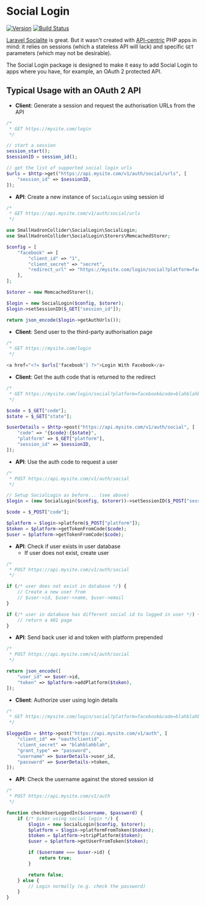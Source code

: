 # Social Login

[![Version](https://badge.fury.io/gh/smallhadroncollider%2Fsocial-login.png)](http://badge.fury.io/gh/smallhadroncollider%2Fsocial-login) [![Build Status](https://travis-ci.org/smallhadroncollider/social-login.svg?branch=develop)](https://travis-ci.org/smallhadroncollider/social-login)

[Laravel Socialite](https://github.com/laravel/socialite) is great. But it wasn't created with [API-centric](http://code.tutsplus.com/tutorials/creating-an-api-centric-web-application--net-23417) PHP apps in mind: it relies on sessions (which a stateless API will lack) and specific `GET` parameters (which may not be desirable).

The Social Login package is designed to make it easy to add Social Login to apps where you have, for example, an OAuth 2 protected API.


## Typical Usage with an OAuth 2 API

- **Client**: Generate a session and request the authorisation URLs from the API

```php
/*
 * GET https://mysite.com/login
 */

// start a session
session_start();
$sessionID = session_id();

// get the list of supported social login urls
$urls = $http->get("https://api.mysite.com/v1/auth/social/urls", [
    "session_id" => $sessionID,
]);
```

- **API**: Create a new instance of `SocialLogin` using session id

```php
/*
 * GET https://api.mysite.com/v1/auth/social/urls
 */

use SmallHadronCollider\SocialLogin\SocialLogin;
use SmallHadronCollider\SocialLogin\Storers\MemcachedStorer;

$config = [
    "facebook" => [
        "client_id" => "1",
        "client_secret" => "secret",
        "redirect_url" => "https://mysite.com/login/social?platform=facebook",
    ],
];

$storer = new MemcachedStorer();

$login = new SocialLogin($config, $storer);
$login->setSessionID($_GET["session_id"]);

return json_encode($login->getAuthUrls());
```

- **Client**: Send user to the third-party authorisation page

```php
/*
 * GET https://mysite.com/login
 */

<a href="<?= $urls["facebook"] ?>">Login With Facebook</a>
```

- **Client**: Get the auth code that is returned to the redirect

```php
/*
 * GET https://mysite.com/login/social?platform=facebook&code=blahblahblah&state=rhubarbrhubarb
 */

$code = $_GET["code"];
$state = $_GET["state"];

$userDetails = $http->post("https://api.mysite.com/v1/auth/social", [
    "code" => "{$code}:{$state}",
    "platform" => $_GET["platform"],
    "session_id" => $sessionID,
]);
```

- **API**: Use the auth code to request a user

```php
/*
 * POST https://api.mysite.com/v1/auth/social
 */

// Setup SocialLogin as before... (see above)
$login = (new SocialLogin($config, $storer))->setSessionID($_POST["session_id"]);

$code = $_POST["code"];

$platform = $login->platform($_POST["platform"]);
$token = $platform->getTokenFromCode($code);
$user = $platform->getTokenFromCode($code);
```

- **API**: Check if user exists in user database
    - If user does not exist, create user

```php
/*
 * POST https://api.mysite.com/v1/auth/social
 */

if (/* user does not exist in database */) {
    // Create a new user from
    // $user->id, $user->name, $user->email
}

if (/* user in database has different social id to logged in user */) {
    // return a 401 page
}
```

- **API**: Send back user id and token with platform prepended

```php
/*
 * POST https://api.mysite.com/v1/auth/social
 */

return json_encode([
    "user_id" => $user->id,
    "token" => $platform->addPlatform($token),
]);
```

- **Client**: Authorize user using login details

```php
/*
 * GET https://mysite.com/login/social?platform=facebook&code=blahblahblah&state=rhubarbrhubarb
 */

$loggedIn = $http->post("https://api.mysite.com/v1/auth", [
    "client_id" => "oauthclientid",
    "client_secret" => "blahblahblah",
    "grant_type" => "password",
    "username" => $userDetails->user_id,
    "password" => $userDetails->token,
]);
```

- **API**: Check the username against the stored session id

```php
/*
 * POST https://api.mysite.com/v1/auth
 */

function checkUserLoggedIn($username, $password) {
    if (/* $user using social login */) {
        $login = new SocialLogin($config, $storer);
        $platform = $login->platformFromToken($token);
        $token = $platform->stripPlatform($token);
        $user = $platform->getUserFromToken($token);

        if ($username === $user->id) {
            return true;
        }

        return false;
    } else {
        // Login normally (e.g. check the password)
    }
}
```
